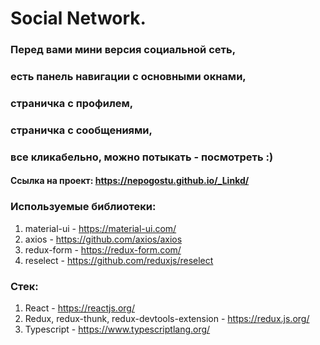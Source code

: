 # Social Network.

### Перед вами мини версия социальной сеть, 
### есть панель навигации с основными окнами, 
### страничка с профилем, 
### страничка с сообщениями, 
### все кликабельно, можно потыкать - посмотреть :)  

#### Ссылка на проект: https://nepogostu.github.io/_Linkd/  

### Используемые библиотеки:  
1. material-ui - https://material-ui.com/
2. axios - https://github.com/axios/axios
3. redux-form - https://redux-form.com/
4. reselect - https://github.com/reduxjs/reselect  

### Стек:  
1. React - https://reactjs.org/  
2. Redux, redux-thunk, redux-devtools-extension - https://redux.js.org/  
3. Typescript - https://www.typescriptlang.org/
